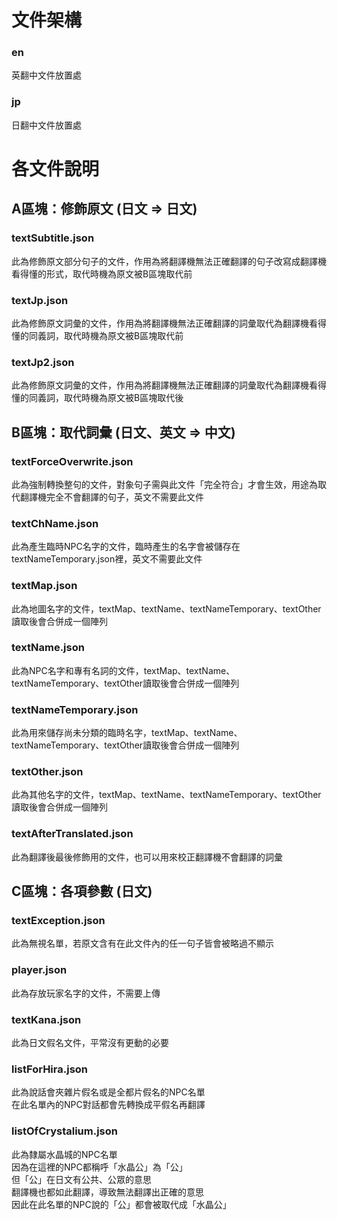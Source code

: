 # 文件架構
### en
英翻中文件放置處
### jp
日翻中文件放置處

# 各文件說明
## A區塊：修飾原文 (日文 => 日文)
### textSubtitle.json
此為修飾原文部分句子的文件，作用為將翻譯機無法正確翻譯的句子改寫成翻譯機看得懂的形式，取代時機為原文被B區塊取代前

### textJp.json
此為修飾原文詞彙的文件，作用為將翻譯機無法正確翻譯的詞彙取代為翻譯機看得懂的同義詞，取代時機為原文被B區塊取代前

### textJp2.json
此為修飾原文詞彙的文件，作用為將翻譯機無法正確翻譯的詞彙取代為翻譯機看得懂的同義詞，取代時機為原文被B區塊取代後

## B區塊：取代詞彙 (日文、英文 => 中文)
### textForceOverwrite.json
此為強制轉換整句的文件，對象句子需與此文件「完全符合」才會生效，用途為取代翻譯機完全不會翻譯的句子，英文不需要此文件

### textChName.json
此為產生臨時NPC名字的文件，臨時產生的名字會被儲存在textNameTemporary.json裡，英文不需要此文件

### textMap.json
此為地圖名字的文件，textMap、textName、textNameTemporary、textOther讀取後會合併成一個陣列

### textName.json
此為NPC名字和專有名詞的文件，textMap、textName、textNameTemporary、textOther讀取後會合併成一個陣列

### textNameTemporary.json
此為用來儲存尚未分類的臨時名字，textMap、textName、textNameTemporary、textOther讀取後會合併成一個陣列

### textOther.json
此為其他名字的文件，textMap、textName、textNameTemporary、textOther讀取後會合併成一個陣列

### textAfterTranslated.json
此為翻譯後最後修飾用的文件，也可以用來校正翻譯機不會翻譯的詞彙

## C區塊：各項參數 (日文)
### textException.json
此為無視名單，若原文含有在此文件內的任一句子皆會被略過不顯示

### player.json
此為存放玩家名字的文件，不需要上傳

### textKana.json
此為日文假名文件，平常沒有更動的必要

### listForHira.json
此為說話會夾雜片假名或是全都片假名的NPC名單  
在此名單內的NPC對話都會先轉換成平假名再翻譯

### listOfCrystalium.json
此為隸屬水晶城的NPC名單  
因為在這裡的NPC都稱呼「水晶公」為「公」  
但「公」在日文有公共、公眾的意思  
翻譯機也都如此翻譯，導致無法翻譯出正確的意思  
因此在此名單的NPC說的「公」都會被取代成「水晶公」
